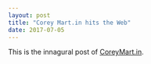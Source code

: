```yaml
---
layout: post
title: "Corey Mart.in hits the Web"
date: 2017-07-05
---
```


This is the innagural post of [CoreyMart.in](www.coreymart.in).
